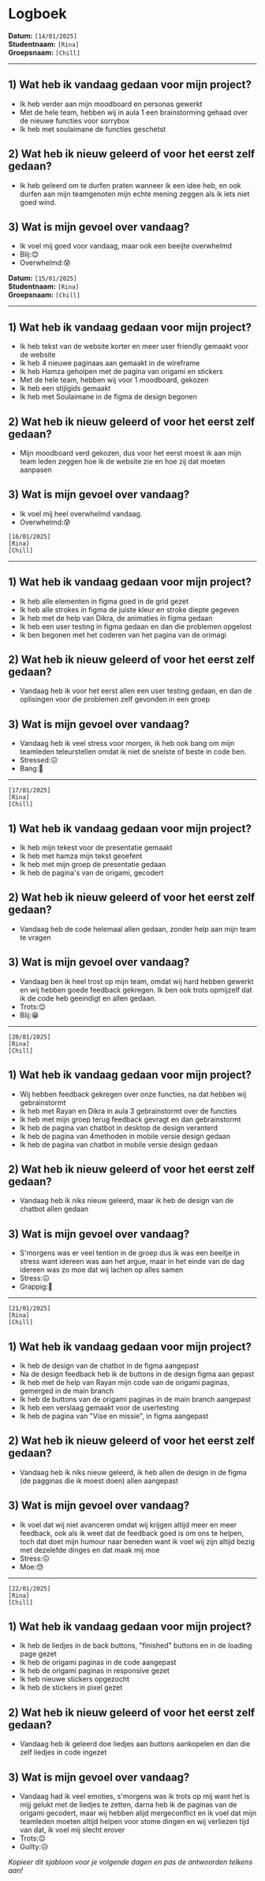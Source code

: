 # Logboek

**Datum:** `[14/01/2025]`  
**Studentnaam:** `[Rina]`  
**Groepsnaam:** `[Chill]`

---

## 1) Wat heb ik vandaag gedaan voor mijn project?

- Ik heb verder aan mijn moodboard en personas gewerkt
- Met de hele team, hebben wij in aula 1 een brainstorming gehaad over de nieuwe functies voor sorrybox
- Ik heb met soulaimane de functies geschetst



## 2) Wat heb ik nieuw geleerd of voor het eerst zelf gedaan?

- Ik heb geleerd om te durfen praten wanneer ik een idee heb, en ook durfen aan mijn teamgenoten mijn echte mening zeggen als ik iets niet goed wind.



## 3) Wat is mijn gevoel over vandaag?

- Ik voel mij goed voor vandaag, maar ook een beeijte overwhelmd
- Blij:😊
- Overwhelmd:😰


**Datum:** `[15/01/2025]`  
**Studentnaam:** `[Rina]`  
**Groepsnaam:** `[Chill]`

---

## 1) Wat heb ik vandaag gedaan voor mijn project?

- Ik heb tekst van de website korter en meer user friendly gemaakt voor de website
- Ik heb 4 nieuwe paginaas aan gemaakt in de wireframe
- Ik heb Hamza geholpen met de pagina van origami en stickers
- Met de hele team, hebben wij voor 1 moodboard, gekozen 
- Ik heb een stijlgids gemaakt
- Ik heb met Soulaimane in de figma de design begonen


## 2) Wat heb ik nieuw geleerd of voor het eerst zelf gedaan?

- Mijn moodboard verd gekozen, dus voor het eerst moest ik aan mijn team leden zeggen hoe ik de website zie en hoe zij dat moeten aanpasen


## 3) Wat is mijn gevoel over vandaag?

- Ik voel mij heel overwhelmd vandaag.
- Overwhelmd:😰

`[16/01/2025]`  
`[Rina]`  
`[Chill]`

---

## 1) Wat heb ik vandaag gedaan voor mijn project?

- Ik heb alle elementen in figma goed in de grid gezet
- Ik heb alle strokes in figma de juiste kleur en stroke diepte gegeven
- Ik heb met de help van Dikra, de animaties in figma gedaan
- Ik heb een user testing in figma gedaan en dan die problemen opgelost
- Ik ben begonen met het coderen van het pagina van de orimagi


## 2) Wat heb ik nieuw geleerd of voor het eerst zelf gedaan?

- Vandaag heb ik voor het eerst allen een user testing gedaan, en dan de oplisingen voor die problemen zelf gevonden in een groep


## 3) Wat is mijn gevoel over vandaag?

- Vandaag heb ik veel stress voor morgen, ik heb ook bang om mijn teamleden teleurstellen omdat ik niet de snelste of beste in code ben.
- Stressed:😖
- Bang:🙁

---
`[17/01/2025]`  
`[Rina]`  
`[Chill]`


## 1) Wat heb ik vandaag gedaan voor mijn project?

- Ik heb mijn tekest voor de presentatie gemaakt
- Ik heb met hamza mijn tekst geoefent
- Ik heb met mijn groep de presentatie gedaan
- Ik heb de pagina's van de origami, gecodert


## 2) Wat heb ik nieuw geleerd of voor het eerst zelf gedaan?

- Vandaag heb de code helemaal allen gedaan, zonder help aan mijn team te vragen


## 3) Wat is mijn gevoel over vandaag?

- Vandaag ben ik heel trost op mijn team, omdat wij hard hebben gewerkt en wij hebben goede feedback gekregen.
Ik ben ook trots opmijzelf dat ik de code heb geeindigt en allen gedaan.
- Trots:😌
- Blij:😁

---
`[20/01/2025]`  
`[Rina]`  
`[Chill]`


## 1) Wat heb ik vandaag gedaan voor mijn project?

- Wij hebben feedback gekregen over onze functies, na dat hebben wij gebrainstormt
- Ik heb met Rayan en Dikra in aula 3 gebrainstormt over de functies
- Ik heb met mijn groep terug feedback gevragt en dan gebrainstormt
- Ik heb de pagina van chatbot in desktop de design veranterd
- Ik heb de pagina van 4methoden in mobile versie design gedaan
- Ik heb de pagina van chatbot in mobile versie design gedaan



## 2) Wat heb ik nieuw geleerd of voor het eerst zelf gedaan?

- Vandaag heb ik niks nieuw geleerd, maar ik heb de design van de chatbot allen gedaan


## 3) Wat is mijn gevoel over vandaag?

- S'morgens was er veel tention in de groep dus ik was een beeitje in stress want idereen was aan het argue, 
maar in het einde van de dag idereen was zo moe dat wij lachen op alles samen  
- Stress:😖
- Grappig:🤣

---
`[21/01/2025]`  
`[Rina]`  
`[Chill]`


## 1) Wat heb ik vandaag gedaan voor mijn project?

- Ik heb de design van de chatbot in de figma aangepast
- Na de design feedback heb ik de buttons in de design figma aan gepast
- Ik heb met de help van Rayan mijn code van de origami paginas, gemerged in de main branch
- Ik heb de buttons van de origami paginas in de main branch aangepast
- Ik heb een verslaag gemaakt voor de usertesting
- Ik heb de pagina van "Vise en missie", in figma aangepast



## 2) Wat heb ik nieuw geleerd of voor het eerst zelf gedaan?

- Vandaag heb ik niks nieuw geleerd, ik heb allen de design in de figma (de pagginas die ik moest doen)
allen aangepast


## 3) Wat is mijn gevoel over vandaag?
- Ik voel dat wij niet avanceren omdat wij krijgen altijd meer en meer feedback, ook als ik weet 
dat de feedback goed is om ons te helpen, toch dat doet mijn humour naar beneden want ik voel wij zijn altijd
bezig met dezelefde dinges en dat maak mij moe
- Stress:😖
- Moe:😓

---
`[22/01/2025]`  
`[Rina]`  
`[Chill]`


## 1) Wat heb ik vandaag gedaan voor mijn project?

- Ik heb de liedjes in de back buttons, "finished" buttons en in de loading page gezet
- Ik heb de origami paginas in de code aangepast
- Ik heb de origami paginas in responsive gezet
- Ik heb nieuwe stickers opgezocht
- Ik heb de stickers in pixel gezet




## 2) Wat heb ik nieuw geleerd of voor het eerst zelf gedaan?

- Vandaag heb ik geleerd doe liedjes aan buttons aankopelen en dan die zelf liedjes in code ingezet


## 3) Wat is mijn gevoel over vandaag?
- Vandaag had ik veel emoties, s'morgens was ik trots op mij want het is mijj gelukt met de liedjes te zetten,
darna heb ik de paginas van de origami gecodert, maar wij hebben alijd mergeconflict en ik voel dat mijn teamleden
moeten altijd helpen voor stome dingen en wij verliezen tijd van dat, ik voel mij slecht erover
- Trots:😌
- Guilty:😥

*Kopieer dit sjabloon voor je volgende dagen en pas de antwoorden telkens aan!*
